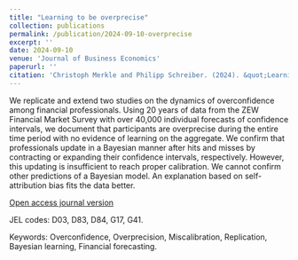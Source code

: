 ```yaml
---
title: "Learning to be overprecise"
collection: publications
permalink: /publication/2024-09-10-overprecise
excerpt: ''
date: 2024-09-10
venue: 'Journal of Business Economics'
paperurl: ''
citation: 'Christoph Merkle and Philipp Schreiber. (2024). &quot;Learning to be overprecise.&quot; <i>Journal of Business Economics</i>, forthcoming.'
---
```

We replicate and extend two studies on the dynamics of overconfidence among financial professionals. Using 20 years of data from the ZEW Financial Market Survey with over 40,000 individual forecasts of confidence intervals, we document that participants are overprecise during the entire time period with no evidence of learning on the aggregate. We confirm that professionals update in a Bayesian manner after hits and misses by contracting or expanding their confidence intervals, respectively. However, this updating is insufficient to reach proper calibration. We cannot confirm other predictions of a Bayesian model. An explanation based on self-attribution bias fits the data better.

[Open access journal version](https://doi.org/10.1007/s11573-024-01203-w)

JEL codes: D03, D83, D84, G17, G41.

Keywords: Overconfidence, Overprecision, Miscalibration, Replication, Bayesian learning, Financial forecasting.
